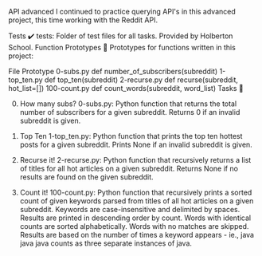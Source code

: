 API advanced
I continued to practice querying API's in this advanced project, this time working with the Reddit API.

Tests ✔️
tests: Folder of test files for all tasks. Provided by Holberton School.
Function Prototypes 💾
Prototypes for functions written in this project:

File	Prototype
0-subs.py	def number_of_subscribers(subreddit)
1-top_ten.py	def top_ten(subreddit)
2-recurse.py	def recurse(subreddit, hot_list=[])
100-count.py	def count_words(subreddit, word_list)
Tasks 📃

0. How many subs?
0-subs.py: Python function that returns the total number of subscribers for a given subreddit.
Returns 0 if an invalid subreddit is given.

1. Top Ten
1-top_ten.py: Python function that prints the top ten hottest posts for a given subreddit.
Prints None if an invalid subreddit is given.

2. Recurse it!
2-recurse.py: Python function that recursively returns a list of titles for all hot articles on a given subreddit.
Returns None if no results are found on the given subreddit.

3. Count it!
100-count.py: Python function that recursively prints a sorted count of given keywords parsed from titles of all hot articles on a given subreddit.
Keywords are case-insensitive and delimited by spaces.
Results are printed in descending order by count.
Words with identical counts are sorted alphabetically.
Words with no matches are skipped.
Results are based on the number of times a keyword appears - ie., java java java counts as three separate instances of java.
